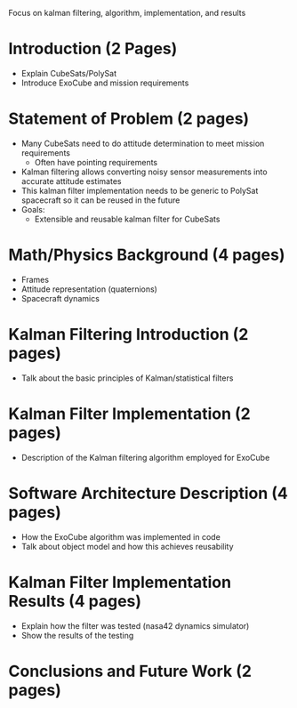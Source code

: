 Focus on kalman filtering, algorithm, implementation, and results

# Introduction (2 Pages)
   - Explain CubeSats/PolySat
   - Introduce ExoCube and mission requirements

# Statement of Problem (2 pages)
   - Many CubeSats need to do attitude determination to meet mission requirements
      - Often have pointing requirements
   - Kalman filtering allows converting noisy sensor measurements into accurate attitude estimates
   - This kalman filter implementation needs to be generic to PolySat spacecraft so it can be reused in the future
   - Goals:
      - Extensible and reusable kalman filter for CubeSats

# Math/Physics Background (4 pages)
   - Frames
   - Attitude representation (quaternions)
   - Spacecraft dynamics

# Kalman Filtering Introduction (2 pages)
   - Talk about the basic principles of Kalman/statistical filters

# Kalman Filter Implementation (2 pages)
   - Description of the Kalman filtering algorithm employed for ExoCube

# Software Architecture Description (4 pages)
   - How the ExoCube algorithm was implemented in code
   - Talk about object model and how this achieves reusability

# Kalman Filter Implementation Results (4 pages)
   - Explain how the filter was tested (nasa42 dynamics simulator)
   - Show the results of the testing

# Conclusions and Future Work (2 pages)

